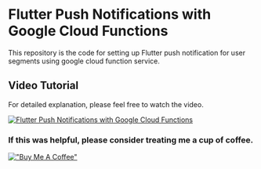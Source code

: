 # Flutter Push Notifications with Google Cloud Functions

This repository is the code for setting up Flutter push notification for user segments using google cloud function service.

## Video Tutorial

For detailed explanation, please feel free to watch the video.

[![Flutter Push Notifications with Google Cloud Functions](http://img.youtube.com/vi/-XSLZgWEAzE/0.jpg)](https://www.youtube.com/watch?v=-XSLZgWEAzE "Flutter Push Notifications with Google Cloud Functions")

### If this was helpful, please consider treating me a cup of coffee.
[!["Buy Me A Coffee"](https://www.buymeacoffee.com/assets/img/custom_images/orange_img.png)](https://www.buymeacoffee.com/dknowledge)
